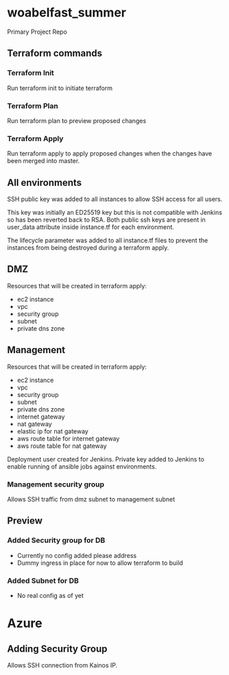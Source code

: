 # woabelfast_summer
Primary Project Repo

## Terraform commands

### Terraform Init

Run terraform init to initiate terraform

### Terraform Plan

Run terraform plan to preview proposed changes

### Terraform Apply

Run terraform apply to apply proposed changes when the changes have been merged into master.

## All environments

SSH public key was added to all instances to allow SSH access for all users. 

This key was initially an ED25519 key but this is not compatible with Jenkins so has been reverted back to RSA. Both public ssh keys are present in user_data attribute inside instance.tf for each environment.

The lifecycle parameter was added to all instance.tf files to prevent the instances from being destroyed during a terraform apply.

## DMZ

Resources that will be created in terraform apply:

- ec2 instance
- vpc
- security group
- subnet
- private dns zone

## Management

Resources that will be created in terraform apply:

- ec2 instance
- vpc
- security group
- subnet
- private dns zone
- internet gateway
- nat gateway
- elastic ip for nat gateway
- aws route table for internet gateway
- aws route table for nat gateway

Deployment user created for Jenkins. Private key added to Jenkins to enable running of ansible jobs against environments.

### Management security group

Allows SSH traffic from dmz subnet to management subnet

## Preview

### Added Security group for DB

- Currently no config added please address
- Dummy ingress in place for now to allow terraform to build

### Added Subnet for DB
- No real config as of yet

# Azure 

## Adding Security Group

Allows SSH connection from Kainos IP. 